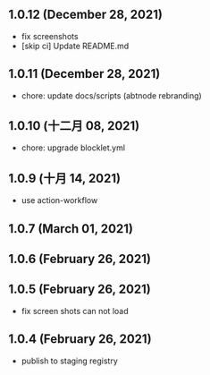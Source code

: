 ## 1.0.12 (December 28, 2021)

- fix screenshots
- [skip ci] Update README.md

## 1.0.11 (December 28, 2021)

- chore: update docs/scripts (abtnode rebranding)

## 1.0.10 (十二月 08, 2021)

- chore: upgrade blocklet.yml

## 1.0.9 (十月 14, 2021)

- use action-workflow

## 1.0.7 (March 01, 2021)

## 1.0.6 (February 26, 2021)

## 1.0.5 (February 26, 2021)

- fix screen shots can not load

## 1.0.4 (February 26, 2021)

- publish to staging registry
